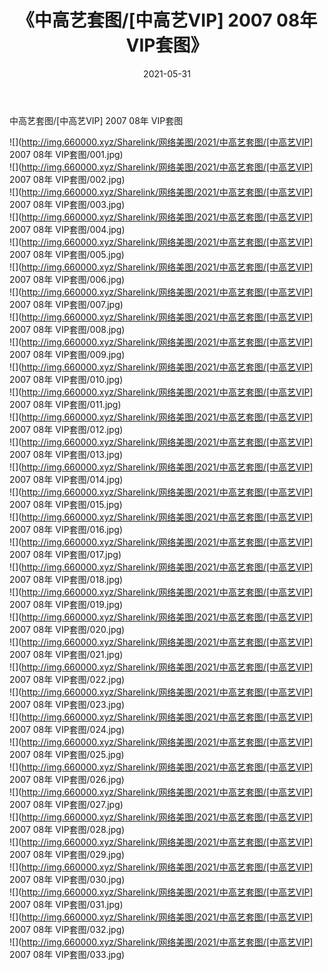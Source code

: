 ﻿---
layout: post
title:  《中高艺套图/[中高艺VIP] 2007 08年 VIP套图》
date:   2021-05-31
img: http://img.660000.xyz/Sharelink/网络美图/2021/中高艺套图/[中高艺VIP] 2007 08年 VIP套图/000.jpg
categories: [美女, 清纯, 唯美]
---

中高艺套图/[中高艺VIP] 2007 08年 VIP套图

 ![](http://img.660000.xyz/Sharelink/网络美图/2021/中高艺套图/[中高艺VIP] 2007 08年 VIP套图/001.jpg) <br>![](http://img.660000.xyz/Sharelink/网络美图/2021/中高艺套图/[中高艺VIP] 2007 08年 VIP套图/002.jpg) <br>![](http://img.660000.xyz/Sharelink/网络美图/2021/中高艺套图/[中高艺VIP] 2007 08年 VIP套图/003.jpg) <br>![](http://img.660000.xyz/Sharelink/网络美图/2021/中高艺套图/[中高艺VIP] 2007 08年 VIP套图/004.jpg) <br>![](http://img.660000.xyz/Sharelink/网络美图/2021/中高艺套图/[中高艺VIP] 2007 08年 VIP套图/005.jpg) <br>![](http://img.660000.xyz/Sharelink/网络美图/2021/中高艺套图/[中高艺VIP] 2007 08年 VIP套图/006.jpg) <br>![](http://img.660000.xyz/Sharelink/网络美图/2021/中高艺套图/[中高艺VIP] 2007 08年 VIP套图/007.jpg) <br>![](http://img.660000.xyz/Sharelink/网络美图/2021/中高艺套图/[中高艺VIP] 2007 08年 VIP套图/008.jpg) <br>![](http://img.660000.xyz/Sharelink/网络美图/2021/中高艺套图/[中高艺VIP] 2007 08年 VIP套图/009.jpg) <br>![](http://img.660000.xyz/Sharelink/网络美图/2021/中高艺套图/[中高艺VIP] 2007 08年 VIP套图/010.jpg) <br>![](http://img.660000.xyz/Sharelink/网络美图/2021/中高艺套图/[中高艺VIP] 2007 08年 VIP套图/011.jpg) <br>![](http://img.660000.xyz/Sharelink/网络美图/2021/中高艺套图/[中高艺VIP] 2007 08年 VIP套图/012.jpg) <br>![](http://img.660000.xyz/Sharelink/网络美图/2021/中高艺套图/[中高艺VIP] 2007 08年 VIP套图/013.jpg) <br>![](http://img.660000.xyz/Sharelink/网络美图/2021/中高艺套图/[中高艺VIP] 2007 08年 VIP套图/014.jpg) <br>![](http://img.660000.xyz/Sharelink/网络美图/2021/中高艺套图/[中高艺VIP] 2007 08年 VIP套图/015.jpg) <br>![](http://img.660000.xyz/Sharelink/网络美图/2021/中高艺套图/[中高艺VIP] 2007 08年 VIP套图/016.jpg) <br>![](http://img.660000.xyz/Sharelink/网络美图/2021/中高艺套图/[中高艺VIP] 2007 08年 VIP套图/017.jpg) <br>![](http://img.660000.xyz/Sharelink/网络美图/2021/中高艺套图/[中高艺VIP] 2007 08年 VIP套图/018.jpg) <br>![](http://img.660000.xyz/Sharelink/网络美图/2021/中高艺套图/[中高艺VIP] 2007 08年 VIP套图/019.jpg) <br>![](http://img.660000.xyz/Sharelink/网络美图/2021/中高艺套图/[中高艺VIP] 2007 08年 VIP套图/020.jpg) <br>![](http://img.660000.xyz/Sharelink/网络美图/2021/中高艺套图/[中高艺VIP] 2007 08年 VIP套图/021.jpg) <br>![](http://img.660000.xyz/Sharelink/网络美图/2021/中高艺套图/[中高艺VIP] 2007 08年 VIP套图/022.jpg) <br>![](http://img.660000.xyz/Sharelink/网络美图/2021/中高艺套图/[中高艺VIP] 2007 08年 VIP套图/023.jpg) <br>![](http://img.660000.xyz/Sharelink/网络美图/2021/中高艺套图/[中高艺VIP] 2007 08年 VIP套图/024.jpg) <br>![](http://img.660000.xyz/Sharelink/网络美图/2021/中高艺套图/[中高艺VIP] 2007 08年 VIP套图/025.jpg) <br>![](http://img.660000.xyz/Sharelink/网络美图/2021/中高艺套图/[中高艺VIP] 2007 08年 VIP套图/026.jpg) <br>![](http://img.660000.xyz/Sharelink/网络美图/2021/中高艺套图/[中高艺VIP] 2007 08年 VIP套图/027.jpg) <br>![](http://img.660000.xyz/Sharelink/网络美图/2021/中高艺套图/[中高艺VIP] 2007 08年 VIP套图/028.jpg) <br>![](http://img.660000.xyz/Sharelink/网络美图/2021/中高艺套图/[中高艺VIP] 2007 08年 VIP套图/029.jpg) <br>![](http://img.660000.xyz/Sharelink/网络美图/2021/中高艺套图/[中高艺VIP] 2007 08年 VIP套图/030.jpg) <br>![](http://img.660000.xyz/Sharelink/网络美图/2021/中高艺套图/[中高艺VIP] 2007 08年 VIP套图/031.jpg) <br>![](http://img.660000.xyz/Sharelink/网络美图/2021/中高艺套图/[中高艺VIP] 2007 08年 VIP套图/032.jpg) <br>![](http://img.660000.xyz/Sharelink/网络美图/2021/中高艺套图/[中高艺VIP] 2007 08年 VIP套图/033.jpg) <br>